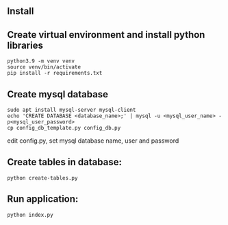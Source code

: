 
Install
---------

Create virtual environment and install python libraries
------------------------------------------------------------------------
```
python3.9 -m venv venv
source venv/bin/activate
pip install -r requirements.txt
```

Create mysql database
--------------------------------
```
sudo apt install mysql-server mysql-client
echo 'CREATE DATABASE <database_name>;' | mysql -u <mysql_user_name> -p<mysql_user_password>
cp config_db_template.py config_db.py
```

 edit config.py, set mysql database name, user and password


Create tables in database:
------------------------------------
```
python create-tables.py 
```
Run application:
----------------------
```
python index.py
```


